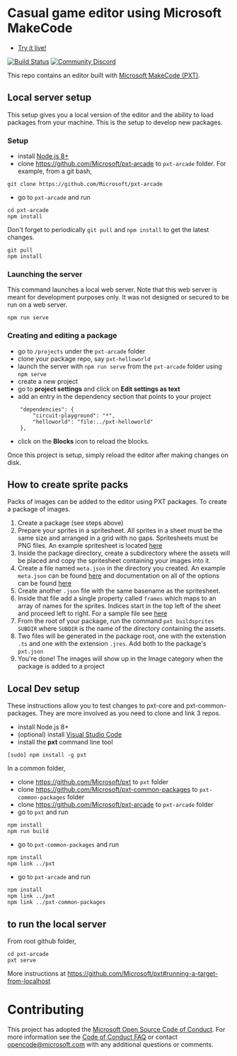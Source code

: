 # Casual game editor using Microsoft MakeCode

* [Try it live!](https://arcade.makecode.com)

[![Build Status](https://travis-ci.org/Microsoft/pxt-arcade.svg?branch=master)](https://travis-ci.org/Microsoft/pxt-arcade)
[![Community Discord](https://img.shields.io/discord/448979533891371018.svg)](https://aka.ms/makecodecommunity)

This repo contains an editor built with [Microsoft MakeCode (PXT)](https://github.com/Microsoft/pxt).

## Local server setup

This setup gives you a local version of the editor and the ability to load packages from your machine. This is the setup to develop new packages.

### Setup

* install [Node.js 8+](https://nodejs.org/en/download/)
* clone https://github.com/Microsoft/pxt-arcade to ``pxt-arcade`` folder. For example, from a git bash,

```
git clone https://github.com/Microsoft/pxt-arcade
```

* go to ``pxt-arcade`` and run

```
cd pxt-arcade
npm install
```

Don't forget to periodically ``git pull`` and ``npm install`` to get the latest changes.

```
git pull
npm install
```

### Launching the server

This command launches a local web server. Note that this web server is meant for development purposes only. It was not designed or secured to be run on a web server.

```
npm run serve
```

### Creating and editing a package

* go to ``/projects`` under the ``pxt-arcade`` folder
* clone your package repo, say ``pxt-helloworld``
* launch the server with ``npm run serve`` from the ``pxt-arcade`` folder using ``npm serve``
* create a new project
* go to **project settings** and click on **Edit settings as text**
* add an entry in the dependency section that points to your project
```
    "dependencies": {
        "circuit-playground": "*",
        "helloworld": "file:../pxt-helloworld"
    },
```
* click on the **Blocks** icon to reload the blocks.

Once this project is setup, simply reload the editor after making changes on disk.

## How to create sprite packs

Packs of images can be added to the editor using PXT packages. To create
a package of images.

1. Create a package (see steps above)
1. Prepare your sprites in a spritesheet. All sprites in a sheet must be
   the same size and arranged in a grid with no gaps. Spritesheets must be
   PNG files. An example spritesheet is located [here](https://github.com/Microsoft/pxt-arcade/blob/master/libs/device/smallFood/small.png)
1. Inside the package directory, create a subdirectory where the assets will be
   placed and copy the spritesheet containing your images into it.
1. Create a file named `meta.json` in the directory you created. An example
   `meta.json` can be found [here](https://github.com/Microsoft/pxt-arcade/blob/master/libs/device/smallFood/meta.json)
   and documentation on all of the options can be found [here](https://makecode.com/cli/buildsprites)
1. Create another `.json` file with the same basename as the spritesheet.
1. Inside that file add a single property called `frames` which maps to an array of
   names for the sprites. Indices start in the top left of the sheet and proceed
   left to right. For a sample file see [here](https://github.com/Microsoft/pxt-arcade/blob/master/libs/device/smallFood/small.json)
1. From the root of your package, run the command `pxt buildsprites SUBDIR`
   where `SUBDIR` is the name of the directory containing the assets.
1. Two files will be generated in the package root, one with the extenstion `.ts`
   and one with the extension `.jres`. Add both to the package's `pxt.json`
1. You're done! The images will show up in the Image category when the package
   is added to a project

## Local Dev setup

These instructions allow you to test changes to pxt-core and pxt-common-packages. They are more involved
as you need to clone and link 3 repos.

* install Node.js 8+
* (optional) install [Visual Studio Code](https://code.visualstudio.com/)
* install the **pxt** command line tool

```
[sudo] npm install -g pxt
```

In a common folder,

* clone https://github.com/Microsoft/pxt to ``pxt`` folder
* clone https://github.com/Microsoft/pxt-common-packages to ``pxt-common-packages`` folder
* clone https://github.com/Microsoft/pxt-arcade to ``pxt-arcade`` folder
* go to ``pxt`` and run

```
npm install
npm run build
```

* go to ``pxt-common-packages`` and run

```
npm install
npm link ../pxt
```

* go to ``pxt-arcade`` and run

```
npm install
npm link ../pxt
npm link ../pxt-common-packages
```

## to run the local server

From root github folder,

```
cd pxt-arcade
pxt serve
```

More instructions at https://github.com/Microsoft/pxt#running-a-target-from-localhost

# Contributing

This project has adopted the [Microsoft Open Source Code of Conduct](https://opensource.microsoft.com/codeofconduct/). For more information see the [Code of Conduct FAQ](https://opensource.microsoft.com/codeofconduct/faq/) or contact [opencode@microsoft.com](mailto:opencode@microsoft.com) with any additional questions or comments.
